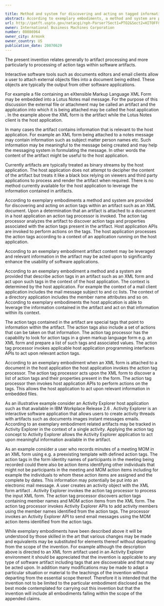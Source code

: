 ```yaml
---

title: Method and system for discovering and acting on tagged information in software artifacts
abstract: According to exemplary embodiments, a method and system are provided for discovering and acting on action tags within an artifact. Upon a determination that an artifact is attached to a document in a host application, an action tag processor is invoked. The action tag processor analyzes the artifact to discover action tags and properties associated with the action tags present in the artifact. Host application APIs are invoked to perform actions on the tags. The host applications processes the action tags according to a context of an application running on the host application.
url: http://patft.uspto.gov/netacgi/nph-Parser?Sect1=PTO2&Sect2=HITOFF&p=1&u=%2Fnetahtml%2FPTO%2Fsearch-adv.htm&r=1&f=G&l=50&d=PALL&S1=08086964&OS=08086964&RS=08086964
owner: International Business Machines Corporation
number: 08086964
owner_city: Armonk
owner_country: US
publication_date: 20070629
---
```

The present invention relates generally to artifact processing and more particularly to processing of action tags within software artifacts.

Interactive software tools such as documents editors and email clients allow a user to attach external objects files into a document being edited. These objects are typically the output from other software applications.

For example a file containing an eXtensible Markup Language XML Form may be embedded into a Lotus Notes mail message. For the purpose of this discussion the external file or attachment may be called an artifact and the application into which it is being attached may be called the host application . In the example above the XML form is the artifact while the Lotus Notes client is the host application.

In many cases the artifact contains information that is relevant to the host application. For example an XML form being attached to a notes message may contain information such as subject matter person names etc. Such information may be meaningful to the message being created and may help the messaging system in formulating the message. In other words the content of the artifact might be useful to the host application.

Currently artifacts are typically treated as binary streams by the host application. The host application does not attempt to decipher the content of the artifact but treats it like a black box relying on viewers and third party applications to process and render the artifact when required. There is no method currently available for the host application to leverage the information contained in artifacts.

According to exemplary embodiments a method and system are provided for discovering and acting on action tags within an artifact such as an XML document. Upon a determination that an artifact is attached to a document in a host application an action tag processor is invoked. The action tag processor analyzes the artifact to discover action tags and properties associated with the action tags present in the artifact. Host application APIs are invoked to perform actions on the tags. The host application processes the action tags according to a context of an application running on the host application.

According to an exemplary embodiment artifact content may be leveraged and relevant information in the artifact may be acted upon to significantly enhance the usability of software applications.

According to an exemplary embodiment a method and a system are provided that describe action tags in an artifact such as an XML form and act upon such tags in the context of the host application. The context is determined by the host application. For example the context of a mail client application includes the mail message subject to and cc lists. The context of a directory application includes the member name attributes and so on. According to exemplary embodiments the host application is able to leverage the information contained in the artifact and act on that information within its context.

The action tags contained in the artifact are special tags that point to information within the artifact. The action tags also include a set of actions that can be taken on that information. The action tag processor has the capability to look for action tags in a given markup language form e.g. an XML form and prepare a list of such tags and associated values. The action tag processor invokes applicable host application programming interfaces APIs to act upon relevant action tags.

According to an exemplary embodiment when an XML form is attached to a document in the host application the host application invokes the action tag processor. The action tag processor acts upon the XML form to discover a list of action tags and their properties present in the form. The action tag processor then invokes host application APIs to perform actions on the tags. This allows the host application to act upon relevant information in embedded files.

As an illustrative example consider an Activity Explorer host application such as that available in IBM Workplace Release 2.6 . Activity Explorer is an interactive software application that allows users to create activity threads with artifacts such as documents images instant messages emails. According to an exemplary embodiment related artifacts may be tracked in Activity Explorer in the context of a single activity. Applying the action tag concept to Activity Explorer allows the Activity Explorer application to act upon meaningful information available in the artifact.

As an example consider a user who records minutes of a meeting MOM in an XML form using e.g. a preexisting template with defined action tags. The action tags in the form identity names of participants in the meeting being recorded could there also be action items identifying other individuals that might not be participants in the meeting and MOM action items including for example the individuals to whom these action items are assigned and the complete by dates. This information may potentially be put into an electronic mail message. A user creates an activity object with the XML form artifact . Activity Explorer invokes the action tag processor to process the input XML form. The action tag processor discovers action tags containing member names and MOM action items from the XML form. The action tag processor invokes Activity Explorer APIs to add activity members using the member names identified from the action tags. The processor invokes an Activity Explorer API to send email messages using the MOM action items identified from the action tags.

While exemplary embodiments have been described above it will be understood by those skilled in the art that various changes may be made and equivalents may be substituted for elements thereof without departing from the scope of the invention. For example although the description above is directed to an XML form artifact used in an Activity Explorer environment it should be appreciated that the invention is applicable to any type of software artifact including tags that are discoverable and that may be acted upon. In addition many modifications may be made to adapt a particular situation or material to the teachings of the invention without departing from the essential scope thereof. Therefore it is intended that the invention not to be limited to the particular embodiment disclosed as the best mode contemplated for carrying out this invention but that the invention will include all embodiments falling within the scope of the appended claims.

